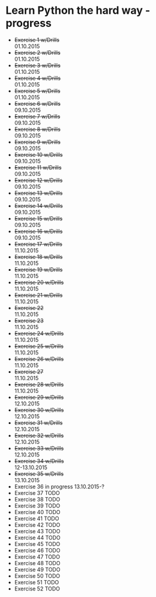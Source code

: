 # Learn Python the hard way - progress

* ~~Exercise 1 w/Drills~~   
01.10.2015
* ~~Exercise 2 w/Drills~~  
01.10.2015
* ~~Exercise 3 w/Drills~~  
01.10.2015
* ~~Exercise 4 w/Drills~~  
01.10.2015
* ~~Exercise 5 w/Drills~~  
01.10.2015
* ~~Exercise 6 w/Drills~~  
09.10.2015
* ~~Exercise 7 w/Drills~~  
09.10.2015
* ~~Exercise 8 w/Drills~~  
09.10.2015
* ~~Exercise 9 w/Drills~~  
09.10.2015
* ~~Exercise 10 w/Drills~~  
09.10.2015
* ~~Exercise 11 w/Drills~~  
09.10.2015
* ~~Exercise 12 w/Drills~~  
09.10.2015
* ~~Exercise 13 w/Drills~~  
09.10.2015
* ~~Exercise 14 w/Drills~~  
09.10.2015
* ~~Exercise 15 w/Drills~~  
09.10.2015
* ~~Exercise 16 w/Drills~~  
09.10.2015
* ~~Exercise 17 w/Drills~~  
11.10.2015
* ~~Exercise 18 w/Drills~~  
11.10.2015
* ~~Exercise 19 w/Drills~~  
11.10.2015
* ~~Exercise 20 w/Drills~~  
11.10.2015
* ~~Exercise 21 w/Drills~~  
11.10.2015
* ~~Exercise 22~~  
11.10.2015
* ~~Exercise 23~~  
11.10.2015
* ~~Exercise 24 w/Drills~~  
11.10.2015
* ~~Exercise 25 w/Drills~~  
11.10.2015
* ~~Exercise 26 w/Drills~~  
11.10.2015
* ~~Exercise 27~~  
11.10.2015
* ~~Exercise 28 w/Drills~~  
11.10.2015
* ~~Exercise 29 w/Drills~~  
12.10.2015
* ~~Exercise 30 w/Drills~~  
12.10.2015
* ~~Exercise 31 w/Drills~~  
12.10.2015
* ~~Exercise 32 w/Drills~~  
12.10.2015
* ~~Exercise 33 w/Drills~~  
12.10.2015
* ~~Exercise 34 w/Drills~~  
12-13.10.2015
* ~~Exercise 35 w/Drills~~  
13.10.2015
* Exercise 36 in progress
13.10.2015-?
* Exercise 37 TODO
* Exercise 38 TODO
* Exercise 39 TODO
* Exercise 40 TODO
* Exercise 41 TODO
* Exercise 42 TODO
* Exercise 43 TODO
* Exercise 44 TODO
* Exercise 45 TODO
* Exercise 46 TODO
* Exercise 47 TODO
* Exercise 48 TODO
* Exercise 49 TODO
* Exercise 50 TODO
* Exercise 51 TODO
* Exercise 52 TODO

